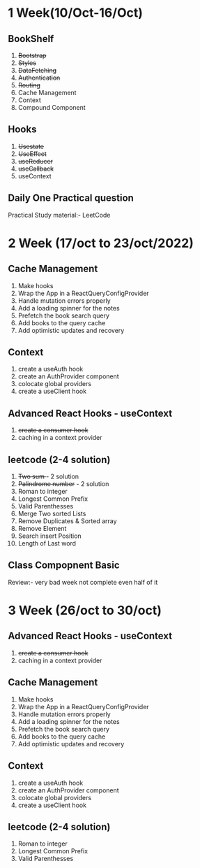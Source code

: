 # 1 Week(10/Oct-16/Oct)

## BookShelf

1. <del>Bootstrap</del>
2. <del>Styles</del>
3. <del>DataFetching</del>
4. <del>Authentication</del>
5. <del>Routing</del>
6. Cache Management
7. Context
8. Compound Component 

## Hooks

1. <del>Usestate</del>
2. <del>UseEffect</del>
3. <del>useReducer</del>
4. <del>useCallback</del>
5. useContext

## Daily One Practical question
 
 Practical Study material:- LeetCode

# 2 Week (17/oct to 23/oct/2022)

## Cache Management
1. Make hooks
2. Wrap the App in a ReactQueryConfigProvider
3. Handle mutation errors properly
4. Add a loading spinner for the notes
5. Prefetch the book search query
6. Add books to the query cache
7. Add optimistic updates and recovery

## Context
1. create a useAuth hook
2. create an AuthProvider component
3. colocate global providers
4. create a useClient hook

##  Advanced React Hooks - useContext
1. <del>create a consumer hook</del>
2. caching in a context provider

## leetcode (2-4 solution)
1. <del>Two sum </del> - 2 solution
2. <del>Palindrome number</del> - 2 solution
3. Roman to integer
4. Longest Common Prefix
5. Valid Parenthesses
6. Merge Two sorted Lists
7. Remove Duplicates & Sorted array
8. Remove Element
9. Search insert Position
10. Length of Last word

## Class Compopnent Basic 

Review:- very bad week not complete even half of it

# 3 Week (26/oct to 30/oct)

##  Advanced React Hooks - useContext
1. <del>create a consumer hook</del>
2. caching in a context provider

## Cache Management
1. Make hooks
2. Wrap the App in a ReactQueryConfigProvider
3. Handle mutation errors properly
4. Add a loading spinner for the notes
5. Prefetch the book search query
6. Add books to the query cache
7. Add optimistic updates and recovery

## Context
1. create a useAuth hook
2. create an AuthProvider component
3. colocate global providers
4. create a useClient hook

## leetcode (2-4 solution)
1. Roman to integer
2. Longest Common Prefix
3. Valid Parenthesses




